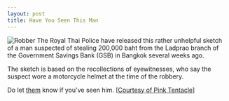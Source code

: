 ```yaml
--- 
layout: post
title: Have You Seen This Man
---
```

![Robber](http://www.pinktentacle.com/images/faceless_robber.jpg)
The Royal Thai Police have released this rather unhelpful sketch of a man suspected of stealing 200,000 baht from the Ladprao branch of the Government Savings Bank (GSB) in Bangkok several weeks ago.

The sketch is based on the recollections of eyewitnesses, who say the suspect wore a motorcycle helmet at the time of the robbery.

Do let [them](http://www.newsclip.be/news/2008129_017475.html) know if you've seen him. [[Courtesy of Pink Tentacle]](http://www.pinktentacle.com/2008/02/police-sketch-faceless-bank-robber-thailand/)
